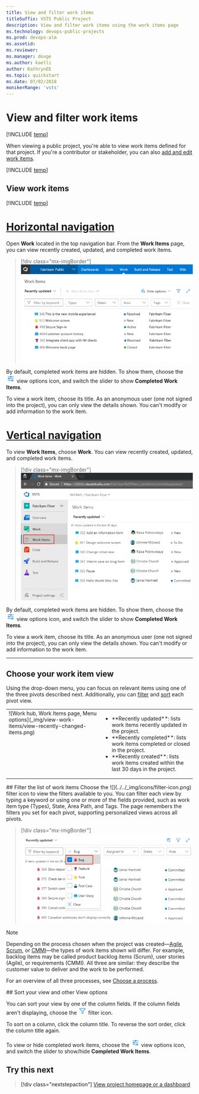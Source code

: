 ```yaml
---
title: View and filter work items 
titleSuffix: VSTS Public Project
description: View and filter work items using the work items page       
ms.technology: devops-public-projects
ms.prod: devops-alm
ms.assetid:
ms.reviewer: 
ms.manager: douge
ms.author: kaelli
author: KathrynEE
ms.topic: quickstart
ms.date: 07/02/2018
monikerRange: 'vsts'
---
```



# View and filter work items  

[!INCLUDE [temp](_shared/version-public-projects.md)]   

When viewing a public project, you're able to view work items defined for that project. If you're a contributor or stakeholder, you can also [add and edit work items](../../work/work-items/view-add-work-items.md).  

[!INCLUDE [temp](_shared/anon-user.md)]   

## View work items 

[!INCLUDE [temp](_shared/navigation.md)] 


# [Horizontal navigation](#tab/horizontal)

Open **Work** located in the top navigation bar. From the **Work Items** page, you can view recently created, updated, and completed work items.  

> [!div class="mx-imgBorder"]
![Work hub, Work Items page ](_img/view-work-items/view-recently-updated-work-items.png)

By default, completed work items are hidden. To show them, choose the ![](../../_img/icons/view-options-icon.png) view options icon, and switch the slider to show **Completed Work Items**.
  
To view a work item, choose its title. As an anonymous user (one not signed into the project), you can only view the details shown. You can't modify or add information to the work item. 



# [Vertical navigation](#tab/vertical)

To view **Work Items**, choose **Work**. You can view recently created, updated, and completed work items.  

> [!div class="mx-imgBorder"]
![Work hub, Work Items page ](_img/view-work-items/open-work-items-vert-brn.png)

By default, completed work items are hidden. To show them, choose the ![](../../_img/icons/view-options-icon.png) view options icon, and switch the slider to show **Completed Work Items**.
  
To view a work item, choose its title. As an anonymous user (one not signed into the project), you can only view the details shown. You can't modify or add information to the work item. 

---

<!---
## Copy a list of work items 

-->
## Choose your work item view

Using the drop-down menu, you can focus on relevant items using one of the three pivots described next. Additionally, you can [filter](#filter) and [sort](#sort) each pivot view.  

<table>
<tbody valign="top">
<tr>
<td>
![Work hub, Work Items page, Menu options](_img/view-work-items/view-recently-changed-items.png)
</td>
<td>
<ul>
<li>**Recently updated**: lists work items recently updated in the project. </li>
<li>**Recently completed**: lists work items completed or closed in the project.</li>
<li>**Recently created**: lists work items created within the last 30 days in the project.</li>
</ul>
</td>
</tr>
</tbody>
</table>



<a id="filter" />
## Filter the list of work items
Choose the ![](../../_img/icons/filter-icon.png) filter icon to view the filters available to you. You can filter each view by typing a keyword or using one or more of the fields provided, such as work item type (Types), State, Area Path, and Tags. The page remembers the filters you set for each pivot, supporting personalized views across all pivots.  

> [!div class="mx-imgBorder"]
![Work hub, Work Items page ](_img/view-work-items/filter-bug.png)

> [!NOTE]  
> Depending on the process chosen when the project was created&mdash;[Agile](../../work/work-items/guidance/agile-process-workflow.md), [Scrum](../../work/work-items/guidance/scrum-process-workflow.md), or [CMMI](../../work/work-items/guidance/cmmi-process-workflow.md)&mdash;the types of work items shown will differ. For example, backlog items may be called product backlog items (Scrum), user stories (Agile), or requirements (CMMI). All three are similar: they describe the customer value to deliver and the work to be performed.
>
> For an overview of all three processes, see [Choose a process](../../work/work-items/guidance/choose-process.md).


<a id="sort" />
## Sort your view and other View options 

You can sort your view by one of the column fields. If the column fields aren't displaying, choose the ![](../../_img/icons/filter-icon.png) filter icon. 

To sort on a column, click the column title. To reverse the sort order, click the column title again. 

To view or hide completed work items, choose the ![](../../_img/icons/view-options-icon.png) view options icon, and switch the slider to show/hide **Completed Work Items**. 


## Try this next

> [!div class="nextstepaction"]
> [View project homepage or a dashboard](view-project-dashboard-public.md) 


<!---
[Vertical navigation](#tab/vertical) 

From the **Work** hub, click the **Work Items** link located in the left navigation pane.

> [!div class="mx-imgBorder"]
![Work items link, vertical navigation](_img/view-work-items-vertical.png) 

For help navigating to a project or hub, see Navigation basics. 

-->